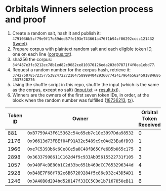 # Orbitals Winners selection process and proof

1. Create a random salt, hash it and publish it: `4791036b5cf79e9f17e89ded57fe193e743661a476f1b94cf06292cccc121432` ([tweet](https://twitter.com/WondersOTF/status/1732800007626174744)).
2. Prepare corpus with plaintext random salt and each eligible token ID, one on each line ([corpus.txt](./corpus.txt)).
3. sha256 the corpus: `34f487e3fc3212ec78b1ed82c9082ce810376126eda203d07871f4f0ea1ebd77`.
4. Request a random number for the corpus hash, retrieve it: `37427507857235775382472272104758999404293607742417964656245918846864537528276`
5. Using the shuffle script in this repo, shuffle the input (which is the same as the corpus, except no salt) ([input.txt](./input.txt) -> [result.txt](./result.txt)).
6. Winners are the owners of the first seven token IDs, in order, at the block when the random number was fulfilled ([18736213](https://etherscan.io/block/18736213), [tx](https://etherscan.io/tx/0x8fef2aa8e0896ff4626a7b9694ea689ccd84c84688d64a22dfeed641ac00fc89)).

| Token ID | Owner                                        | Orbital Token Received |
| -------- | -------------------------------------------- | ---------------------- |
| 881      | `0xB7759A43F615362c54c65eb7c10e3997Dda98532` | 0                      |
| 2176     | `0x96613d73FBEf04F91A32e5489c9c0Ad23Ea6fD93` | 1                      |
| 1966     | `0xe7C5393b6c6Ce8Ce5a8C48fB65Cfe6B5b065c175` | 2                      |
| 2898     | `0x36337998611C162d4f9c933AbD5615522731f105` | 3                      |
| 1057     | `0x940F4cDE80b1C2d33bc651b469dCC7653296344d` | 4                      |
| 2928     | `0xB48E7F68f782e6B67289284f5c86eD32c43D5AD1` | 5                      |
| 1246     | `0x3A40B0d2D4bd528147f33EC5CDd1b7167850eB11` | 6                      |

